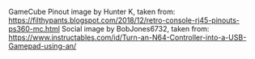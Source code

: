 GameCube Pinout image by Hunter K, taken from: https://filthypants.blogspot.com/2018/12/retro-console-rj45-pinouts-ps360-mc.html
Social image by BobJones6732, taken from: https://www.instructables.com/id/Turn-an-N64-Controller-into-a-USB-Gamepad-using-an/
